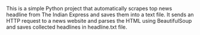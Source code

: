 This is a simple Python project that automatically scrapes top news headline from The Indian Express and saves them into a text file. It sends an HTTP request to a news website and parses the HTML using BeautifulSoup and saves collected headlines in headline.txt file.

